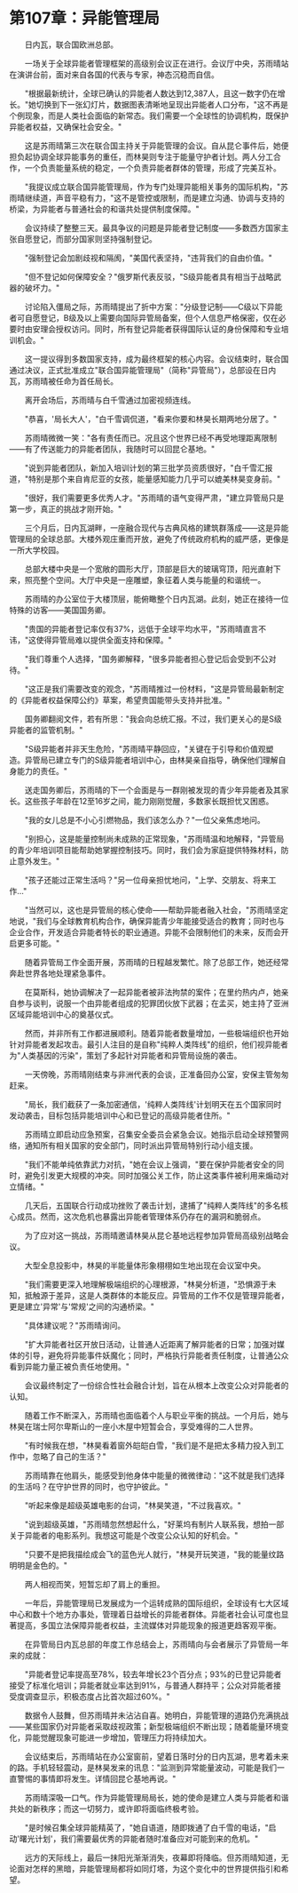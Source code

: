 # 第107章：异能管理局

　　日内瓦，联合国欧洲总部。

　　一场关于全球异能者管理框架的高级别会议正在进行。会议厅中央，苏雨晴站在演讲台前，面对来自各国的代表与专家，神态沉稳而自信。

　　"根据最新统计，全球已确认的异能者人数达到12,387人，且这一数字仍在增长。"她切换到下一张幻灯片，数据图表清晰地呈现出异能者人口分布，"这不再是个例现象，而是人类社会面临的新常态。我们需要一个全球性的协调机构，既保护异能者权益，又确保社会安全。"

　　这是苏雨晴第三次在联合国主持关于异能管理的会议。自从昆仑事件后，她便担负起协调全球异能事务的重任，而林昊则专注于能量守护者计划。两人分工合作，一个负责能量系统的稳定，一个负责异能者群体的管理，形成了完美互补。

　　"我提议成立联合国异能管理局，作为专门处理异能相关事务的国际机构，"苏雨晴继续道，声音平稳有力，"这不是管控或限制，而是建立沟通、协调与支持的桥梁，为异能者与普通社会的和谐共处提供制度保障。"

　　会议持续了整整三天。最具争议的问题是异能者登记制度——多数西方国家主张自愿登记，而部分国家则坚持强制登记。

　　"强制登记会加剧歧视和隔阂，"美国代表坚持，"违背我们的自由价值。"

　　"但不登记如何保障安全？"俄罗斯代表反驳，"S级异能者具有相当于战略武器的破坏力。"

　　讨论陷入僵局之际，苏雨晴提出了折中方案："分级登记制——C级以下异能者可自愿登记，B级及以上需要向国际异管局备案，但个人信息严格保密，仅在必要时由安理会授权访问。同时，所有登记异能者获得国际认证的身份保障和专业培训机会。"

　　这一提议得到多数国家支持，成为最终框架的核心内容。会议结束时，联合国通过决议，正式批准成立"联合国异能管理局"（简称"异管局"），总部设在日内瓦，苏雨晴被任命为首任局长。

　　离开会场后，苏雨晴与白千雪通过加密视频连线。

　　"恭喜，'局长大人'，"白千雪调侃道，"看来你要和林昊长期两地分居了。"

　　苏雨晴微微一笑："各有责任而已。况且这个世界已经不再受地理距离限制——有了传送能力的异能者团队，我随时可以回昆仑基地。"

　　"说到异能者团队，新加入培训计划的第三批学员资质很好，"白千雪汇报道，"特别是那个来自肯尼亚的女孩，能量感知能力几乎可以媲美林昊变身前。"

　　"很好，我们需要更多优秀人才。"苏雨晴的语气变得严肃，"建立异管局只是第一步，真正的挑战才刚开始。"

　　三个月后，日内瓦湖畔，一座融合现代与古典风格的建筑群落成——这是异能管理局的全球总部。大楼外观庄重而开放，避免了传统政府机构的威严感，更像是一所大学校园。

　　总部大楼中央是一个宽敞的圆形大厅，顶部是巨大的玻璃穹顶，阳光直射下来，照亮整个空间。大厅中央是一座雕塑，象征着人类与能量的和谐统一。

　　苏雨晴的办公室位于大楼顶层，能俯瞰整个日内瓦湖。此刻，她正在接待一位特殊的访客——美国国务卿。

　　"贵国的异能者登记率仅有37%，远低于全球平均水平，"苏雨晴直言不讳，"这使得异管局难以提供全面支持和保障。"

　　"我们尊重个人选择，"国务卿解释，"很多异能者担心登记后会受到不公对待。"

　　"这正是我们需要改变的观念，"苏雨晴推过一份材料，"这是异管局最新制定的《异能者权益保障公约》草案，希望贵国能带头支持并批准。"

　　国务卿翻阅文件，若有所思："我会向总统汇报。不过，我们更关心的是S级异能者的监管机制。"

　　"S级异能者并非天生危险，"苏雨晴平静回应，"关键在于引导和价值观塑造。异管局已建立专门的S级异能者培训中心，由林昊亲自指导，确保他们理解自身能力的责任。"

　　送走国务卿后，苏雨晴的下一个会面是与一群刚被发现的青少年异能者及其家长。这些孩子年龄在12至16岁之间，能力刚刚觉醒，多数家长既担忧又困惑。

　　"我的女儿总是不小心引燃物品，我们该怎么办？"一位父亲焦虑地问。

　　"别担心，这是能量控制尚未成熟的正常现象，"苏雨晴温和地解释，"异管局的青少年培训项目能帮助她掌握控制技巧。同时，我们会为家庭提供特殊材料，防止意外发生。"

　　"孩子还能过正常生活吗？"另一位母亲担忧地问，"上学、交朋友、将来工作..."

　　"当然可以，这也是异管局的核心使命——帮助异能者融入社会，"苏雨晴坚定地说，"我们与全球教育机构合作，确保异能青少年能接受适合的教育；同时也与企业合作，开发适合异能者特长的职业通道。异能不会限制他们的未来，反而会开启更多可能。"

　　随着异管局工作全面开展，苏雨晴的日程越发繁忙。除了总部工作，她还经常奔赴世界各地处理紧急事件。

　　在莫斯科，她协调解决了一起异能者被非法拘禁的案件；在里约热内卢，她亲自参与谈判，说服一个由异能者组成的犯罪团伙放下武器；在孟买，她主持了亚洲区域异能培训中心的奠基仪式。

　　然而，并非所有工作都进展顺利。随着异能者数量增加，一些极端组织也开始针对异能者发起攻击。最引人注目的是自称"纯粹人类阵线"的组织，他们视异能者为"人类基因的污染"，策划了多起针对异能者和异管局设施的袭击。

　　一天傍晚，苏雨晴刚结束与非洲代表的会谈，正准备回办公室，安保主管匆匆赶来。

　　"局长，我们截获了一条加密通信，'纯粹人类阵线'计划明天在五个国家同时发动袭击，目标包括异能培训中心和已登记的高级异能者住所。"

　　苏雨晴立即启动应急预案，召集安全委员会紧急会议。她指示启动全球预警网络，通知所有相关国家的安全部门，同时派出异管局特别行动小组支援。

　　"我们不能单纯依靠武力对抗，"她在会议上强调，"要在保护异能者安全的同时，避免引发更大规模的冲突。同时加强公关工作，防止这类事件被利用来煽动对立情绪。"

　　几天后，五国联合行动成功挫败了袭击计划，逮捕了"纯粹人类阵线"的多名核心成员。然而，这次危机也暴露出异能者管理体系仍存在的漏洞和脆弱点。

　　为了应对这一挑战，苏雨晴邀请林昊从昆仑基地远程参加异管局高级别战略会议。

　　大型全息投影中，林昊的半能量体形象栩栩如生地出现在会议室中央。

　　"我们需要更深入地理解极端组织的心理根源，"林昊分析道，"恐惧源于未知，抵触源于差异，这是人类群体的本能反应。异管局的工作不仅是管理异能者，更是建立'异常'与'常规'之间的沟通桥梁。"

　　"具体建议呢？"苏雨晴询问。

　　"扩大异能者社区开放日活动，让普通人近距离了解异能者的日常；加强对媒体的引导，避免将异能事件妖魔化；同时，严格执行异能者责任制度，让普通公众看到异能力量正被负责任地使用。"

　　会议最终制定了一份综合性社会融合计划，旨在从根本上改变公众对异能者的认知。

　　随着工作不断深入，苏雨晴也面临着个人与职业平衡的挑战。一个月后，她与林昊在瑞士阿尔卑斯山的一座小木屋中短暂会合，享受难得的二人世界。

　　"有时候我在想，"林昊看着窗外皑皑白雪，"我们是不是把太多精力投入到工作中，忽略了自己的生活？"

　　苏雨晴靠在他肩头，能感受到他身体中能量的微微律动："这不就是我们选择的生活吗？在守护世界的同时，也守护彼此。"

　　"听起来像是超级英雄电影的台词，"林昊笑道，"不过我喜欢。"

　　"说到超级英雄，"苏雨晴忽然想起什么，"好莱坞有制片人联系我，想拍一部关于异能者的电影系列。我想这可能是个改变公众认知的好机会。"

　　"只要不是把我描绘成会飞的蓝色光人就行，"林昊开玩笑道，"我的能量纹路明明是金色的。"

　　两人相视而笑，短暂忘却了肩上的重担。

　　一年后，异能管理局已发展成为一个运转成熟的国际组织，全球设有七大区域中心和数十个地方办事处，管理着日益增长的异能者群体。异能者社会认可度也显著提高，多国立法保障异能者权益，主流媒体对异能现象的报道更趋客观平衡。

　　在异管局日内瓦总部的年度工作总结会上，苏雨晴向与会者展示了异管局一年来的成就：

　　"异能者登记率提高至78%，较去年增长23个百分点；93%的已登记异能者接受了标准化培训；异能者就业率达到91%，与普通人群持平；公众对异能者接受度调查显示，积极态度占比首次超过60%。"

　　数据令人鼓舞，但苏雨晴并未沾沾自喜。她明白，异能管理的道路仍充满挑战——某些国家仍对异能者采取歧视政策；新型极端组织不断出现；随着能量环境变化，异能觉醒现象可能进一步增加，管理压力将持续加大。

　　会议结束后，苏雨晴站在办公室窗前，望着日落时分的日内瓦湖，思考着未来的路。手机轻轻震动，是林昊发来的讯息："监测到异常能量波动，可能是我们一直警惕的事情即将发生。详情回昆仑基地再说。"

　　苏雨晴深吸一口气。作为异能管理局局长，她的使命是建立人类与异能者和谐共处的新秩序；而这一切努力，或许即将面临终极考验。

　　"是时候召集全球异能精英了，"她自语道，随即拨通了白千雪的电话，"启动'曙光计划'，我们需要最优秀的异能者随时准备应对可能到来的危机。"

　　远方的天际线上，最后一抹阳光渐渐消失，夜幕即将降临。但苏雨晴知道，无论面对怎样的黑暗，异能管理局都将如同灯塔，为这个变化中的世界提供指引和希望。 
